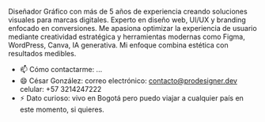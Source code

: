 Diseñador Gráfico con más de 5 años de experiencia creando soluciones visuales para marcas digitales. Experto en diseño web, UI/UX y branding enfocado en conversiones. Me apasiona optimizar la experiencia de usuario mediante creatividad estratégica y herramientas modernas como Figma, WordPress, Canva, IA generativa. Mi enfoque combina estética con resultados medibles.
- 📫 Cómo contactarme: ...
- 😄 César González:
correo electrónico: contacto@prodesigner.dev
celular: +57 3214247222
- ⚡ Dato curioso: vivo en Bogotá pero puedo viajar a cualquier país en este momento, si quieres.

